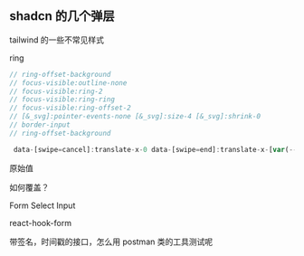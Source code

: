 ## shadcn 的几个弹层

tailwind 的一些不常见样式

ring

```js
// ring-offset-background
// focus-visible:outline-none
// focus-visible:ring-2
// focus-visible:ring-ring
// focus-visible:ring-offset-2
// [&_svg]:pointer-events-none [&_svg]:size-4 [&_svg]:shrink-0
// border-input
// ring-offset-background

 data-[swipe=cancel]:translate-x-0 data-[swipe=end]:translate-x-[var(--radix-toast-swipe-end-x)] data-[swipe=move]:translate-x-[var(--radix-toast-swipe-move-x)] data-[swipe=move]:transition-none data-[state=open]:animate-in data-[state=closed]:animate-out data-[swipe=end]:animate-out data-[state=closed]:fade-out-80 data-[state=closed]:slide-out-to-right-full
```

原始值

如何覆盖？

Form Select Input

react-hook-form

带签名，时间戳的接口，怎么用 postman 类的工具测试呢
